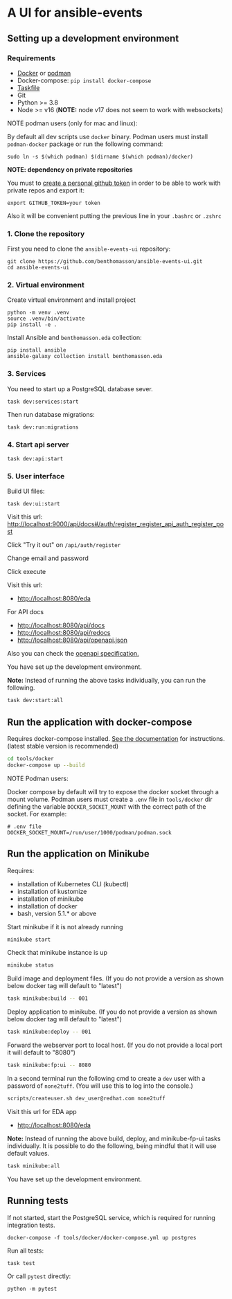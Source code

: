 # A UI for ansible-events

## Setting up a development environment

### Requirements

- [Docker](https://docs.docker.com/engine/install/) or [podman](https://podman.io/getting-started/installation)
- Docker-compose: `pip install docker-compose`
- [Taskfile](https://taskfile.dev/installation/)
- Git
- Python >= 3.8
- Node >= v16 (**NOTE:** node v17 does not seem to work with websockets)

NOTE podman users (only for mac and linux):

By default all dev scripts use `docker` binary. Podman users must install `podman-docker` package or run the following command:

```
sudo ln -s $(which podman) $(dirname $(which podman)/docker)
```

**NOTE: dependency on private repositories**

You must to [create a personal github token](https://docs.github.com/en/enterprise-server@3.4/authentication/keeping-your-account-and-data-secure/creating-a-personal-access-token) in order to be able to work with private repos and export it:

```
export GITHUB_TOKEN=your token
```

Also it will be convenient putting the previous line in your `.bashrc` or `.zshrc`

### 1. Clone the repository

First you need to clone the `ansible-events-ui` repository:

```shell
git clone https://github.com/benthomasson/ansible-events-ui.git
cd ansible-events-ui
```

### 2. Virtual environment

Create virtual environment and install project

```shell
python -m venv .venv
source .venv/bin/activate
pip install -e .
```

Install Ansible and `benthomasson.eda` collection:

```shell
pip install ansible
ansible-galaxy collection install benthomasson.eda
```

### 3. Services

You need to start up a PostgreSQL database sever.

```shell
task dev:services:start
```

Then run database migrations:

```shell
task dev:run:migrations
```

### 4. Start api server

```shell
task dev:api:start
```

### 5. User interface

Build UI files:

```shell
task dev:ui:start
```

Visit this url: <http://localhost:9000/api/docs#/auth/register_register_api_auth_register_post>

Click "Try it out" on `/api/auth/register`

Change email and password

Click execute

Visit this url:

- <http://localhost:8080/eda>

For API docs

- <http://localhost:8080/api/docs>
- <http://localhost:8080/api/redocs>
- <http://localhost:8080/api/openapi.json>

Also you can check the [openapi specification.](http://localhost/docs)

You have set up the development environment.

**Note:**
  Instead of running the above tasks individually, you can run the following.

```sh
task dev:start:all
```

## Run the application with docker-compose

Requires docker-compose installed. [See the documentation](https://docs.docker.com/compose/install/) for instructions. (latest stable version is recommended)

```sh
cd tools/docker
docker-compose up --build
```

NOTE Podman users:

Docker compose by default will try to expose the docker socket through a mount volume. Podman users must create a `.env` file in `tools/docker` dir defining the variable `DOCKER_SOCKET_MOUNT` with the correct path of the socket. For example:

```
# .env file
DOCKER_SOCKET_MOUNT=/run/user/1000/podman/podman.sock
```

## Run the application on Minikube

Requires:

- installation of Kubernetes CLI (kubectl)
- installation of kustomize
- installation of minikube
- installation of docker
- bash, version 5.1.* or above

Start minikube if it is not already running

```sh
minikube start
```

Check that minikube instance is up

```sh
minikube status
```

Build image and deployment files.
(If you do not provide a version as shown below docker tag will default to "latest")

```sh
task minikube:build -- 001
```

Deploy application to minikube.
(If you do not provide a version as shown below docker tag will default to "latest")

```sh
task minikube:deploy -- 001
```

Forward the webserver port to local host.
(If you do not provide a local port it will default to "8080")

```sh
task minikube:fp:ui -- 8080
```

In a second terminal run the following cmd to create a `dev` user with a password of `none2tuff`.
(You will use this to log into the console.)

```sh
scripts/createuser.sh dev_user@redhat.com none2tuff
```

Visit this url for EDA app

- <http://localhost:8080/eda>

**Note:**
  Instead of running the above build, deploy, and minikube-fp-ui tasks individually.
  It is possible to do the following, being mindful that it will use default values.

```sh
task minikube:all
```

You have set up the development environment.

## Running tests

If not started, start the PostgreSQL service, which is required for running integration tests.

```shell
docker-compose -f tools/docker/docker-compose.yml up postgres
```

Run all tests:

```shell
task test
```

Or call `pytest` directly:

```shell
python -m pytest 
```
